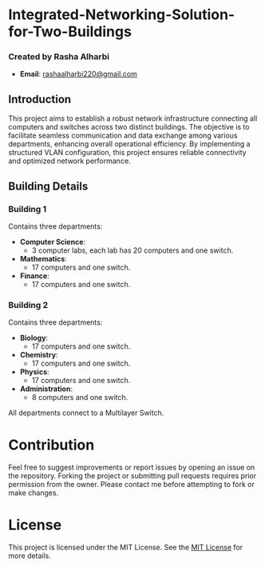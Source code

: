 # Integrated-Networking-Solution-for-Two-Buildings
### Created by Rasha Alharbi
- **Email**: rashaalharbi220@gmail.com
  
## Introduction
This project aims to establish a robust network infrastructure connecting all computers and switches across two distinct buildings. The objective is to facilitate seamless communication and data exchange among various departments, enhancing overall operational efficiency. By implementing a structured VLAN configuration, this project ensures reliable connectivity and optimized network performance.
## Building Details
### Building 1
Contains three departments:
- **Computer Science**: 
  - 3 computer labs, each lab has 20 computers and one switch.
- **Mathematics**:
  - 17 computers and one switch.
- **Finance**:
  - 17 computers and one switch.
### Building 2
Contains three departments:
- **Biology**:
  - 17 computers and one switch.
- **Chemistry**:
  - 17 computers and one switch.
- **Physics**:
  - 17 computers and one switch.
- **Administration**:
  - 8 computers and one switch.
  
All departments connect to a Multilayer Switch.

# Contribution
Feel free to suggest improvements or report issues by opening an issue on the repository. Forking the project or submitting pull requests requires prior permission from the owner. Please contact me before attempting to fork or make changes.
# License
This project is licensed under the MIT License. See the [MIT License](https://opensource.org/licenses/MIT) for more details.
